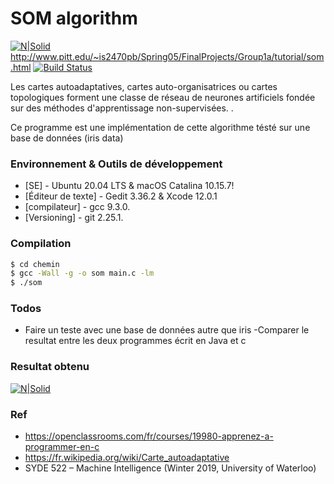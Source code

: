 # SOM algorithm 

[![N|Solid](http://www.pitt.edu/~is2470pb/Spring05/FinalProjects/Group1a/tutorial/kohonen1.gif)](https://nodesource.com/products/nsolid)
http://www.pitt.edu/~is2470pb/Spring05/FinalProjects/Group1a/tutorial/som.html
[![Build Status](https://travis-ci.org/joemccann/dillinger.svg?branch=master)](https://fr.wikipedia.org/wiki/Carte_autoadaptative)

Les cartes autoadaptatives, cartes auto-organisatrices ou cartes topologiques forment une classe de réseau de neurones artificiels fondée sur des méthodes d'apprentissage non-supervisées. .

Ce programme est une implémentation de cette algorithme tésté sur une base de données (iris data)

 
 

### Environnement & Outils de développement



* [SE] - Ubuntu 20.04 LTS & macOS Catalina 10.15.7!
* [Éditeur de texte] - Gedit 3.36.2 & Xcode 12.0.1
* [compilateur] - gcc 9.3.0.
* [Versioning] - git 2.25.1.


### Compilation



```sh
$ cd chemin
$ gcc -Wall -g -o som main.c -lm
$ ./som
```







### Todos

 - Faire un teste avec une base de données autre que iris 
 -Comparer le resultat entre les deux programmes écrit en Java et c 
 
 ### Resultat obtenu
 [![N|Solid](https://github.com/massinoLight/SOM_iris_data/blob/main/Capture%20d%E2%80%99e%CC%81cran%202020-12-02%20a%CC%80%2016.59.32.png)](https://nodesource.com/products/nsolid)


### Ref
 - https://openclassrooms.com/fr/courses/19980-apprenez-a-programmer-en-c 
 - https://fr.wikipedia.org/wiki/Carte_autoadaptative
 - SYDE 522 – Machine Intelligence (Winter 2019, University of Waterloo)


   
